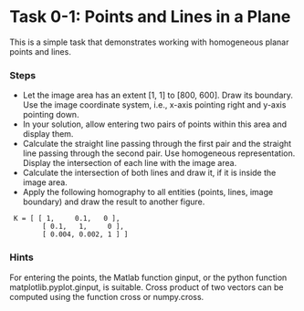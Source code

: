 # Task 0-1: Points and Lines in a Plane
This is a simple task that demonstrates working with homogeneous planar points and lines.
### Steps

- Let the image area has an extent [1, 1] to [800, 600]. Draw its boundary. Use the image coordinate system, i.e., x-axis pointing right and y-axis pointing down.
- In your solution, allow entering two pairs of points within this area and display them.
- Calculate the straight line passing through the first pair and the straight line passing through the second pair. Use homogeneous representation. Display the intersection of each line with the image area.
- Calculate the intersection of both lines and draw it, if it is inside the image area.
- Apply the following homography to all entities (points, lines, image boundary) and draw the result to another figure.

```
 K = [ [ 1,     0.1,   0 ], 
        [ 0.1,   1,     0 ],
        [ 0.004, 0.002, 1 ] ]
```
### Hints
For entering the points, the Matlab function ginput, or the python function matplotlib.pyplot.ginput, is suitable. Cross product of two vectors can be computed using the function cross or numpy.cross.